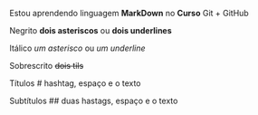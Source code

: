 Estou aprendendo linguagem **MarkDown** no __Curso__ Git + GitHub

Negrito **dois asteriscos** ou __dois underlines__

Itálico *um asterisco* ou _um underline_

Sobrescrito ~~dois tils~~

Títulos # hashtag, espaço e o texto

Subtítulos ## duas hastags, espaço e o texto
